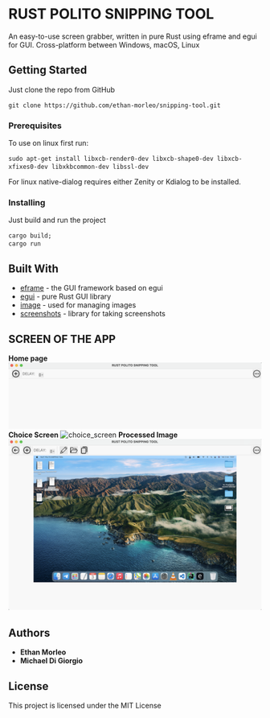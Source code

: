 # RUST POLITO SNIPPING TOOL

An easy-to-use screen grabber, written in pure Rust using eframe and egui for GUI. Cross-platform between Windows, macOS, Linux 

## Getting Started
Just clone the repo from GitHub 
```
git clone https://github.com/ethan-morleo/snipping-tool.git
```
### Prerequisites

To use on linux first run:

```
sudo apt-get install libxcb-render0-dev libxcb-shape0-dev libxcb-xfixes0-dev libxkbcommon-dev libssl-dev
```
For linux native-dialog requires either Zenity or Kdialog to be installed.
### Installing
Just build and run the project 

```
cargo build;
cargo run
```
## Built With

* [eframe](https://github.com/emilk/egui/tree/master/crates/eframe) - the GUI framework based on egui
* [egui](https://github.com/emilk/egui) - pure Rust GUI library 
* [image](https://github.com/image-rs/image) - used for managing images 
* [screenshots](https://github.com/nashaofu/screenshots-rs) - library for taking screenshots 

## SCREEN OF THE APP 

**Home page**
![home](./misc/home.png)
**Choice Screen**
![choice_screen](./misc/choice%20screen.png)
**Processed Image**
![processed_image](./misc/processed.png)


## Authors

* **Ethan Morleo**
*  **Michael Di Giorgio**

## License

This project is licensed under the MIT License 

